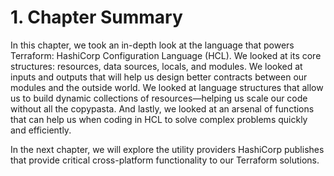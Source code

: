 # 1. Chapter Summary

In this chapter, we took an in-depth look at the language that powers Terraform: HashiCorp Configuration Language (HCL). We looked at its core structures: resources, data sources, locals, and modules. We looked at inputs and outputs that will help us design better contracts between our modules and the outside world. We looked at language structures that allow us to build dynamic collections of resources—helping us scale our code without all the copypasta. And lastly, we looked at an arsenal of functions that can help us when coding in HCL to solve complex problems quickly and efficiently.

In the next chapter, we will explore the utility providers HashiCorp publishes that provide critical cross-platform functionality to our Terraform solutions.